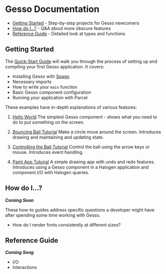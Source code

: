 # Gesso Documentation

- [Getting Started](#getting-started) - Step-by-step projects for Gesso newcomers
- [How do I...?](#how-do-i) - Q&A about more obscure features
- [Reference Guide](#reference-guide) - Detailed look at types and functions

## Getting Started

The [Quick-Start Guide](quick-start.md) will walk you through the process of setting up and compiling your first Gesso application. It covers:

* Installing Gesso with [Spago](https://github.com/purescript/spago)
* Necessary imports
* How to write your `main` function
* Basic Gesso component configuration
* Running your application with Parcel

These examples have in-depth explanations of various features:

1. [Hello World](../examples/hello/README.md)
   The simplest Gesso component - shows what you need to do to put something on the screen.

2. [Bouncing Ball Tutorial](../examples/bouncing-ball/README.md)
   Make a circle move around the screen. Introduces drawing and maintaining and updating state.

3. [Controlling the Ball Tutorial](../examples/controlling-ball/README.md)
   Control the ball using the arrow keys or mouse. Introduces event handling.

4. [Paint App Tutorial](../examples/paint/README.md)
   A simple drawing app with undo and redo features. Introduces using a Gesso component in a Halogen application and component I/O with Halogen queries.

## How do I...?

***Coming Soon***

These how-to guides address specific questions a developer might have after spending some time working with Gesso.

* How do I render fonts consistently at different sizes?

## Reference Guide

***Coming Song***

* I/O
* Interactions

